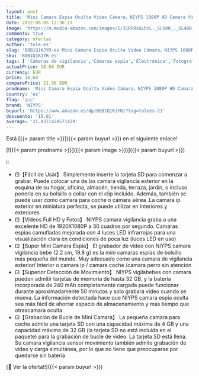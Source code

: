 ```yaml
---
layout: post
title: 'Mini Camara Espia Oculta Video Cámara，NIYPS 1080P HD Camara Vigilancia Bebe Secreta Compacta con Detector de Movimiento IR Visión Nocturna   Camara Seguridad Pequeña Interior / Exterior'
date: 2022-08-05 12:36:17
image: 'https://m.media-amazon.com/images/I/31RFRxGLhzL._SL500_._SL400_.jpg'
comments: true
category: ofertas
author: 'tole.es'
slug: 'B0B1Q1KJYR-es Mini Camara Espia Oculta Video Cámara，NIYPS 1080P HD...'
sku: 'B0B1Q1KJYR-es'
tags: [ 'Cámaras de vigilancia','Cámaras espía','Electrónica','Fotografía y videocámaras','bebe','niyps','🇪🇸', ]
actualPrice: 18.68 EUR
currency: EUR
price: 18.68
comparePrice: 21.98 EUR
prodname: 'Mini Camara Espia Oculta Video Cámara，NIYPS 1080P HD Camara Vigilancia Bebe Secreta Compacta con Detector de Movimiento IR Visión Nocturna   Camara Seguridad Pequeña Interior / Exterior'
country: 'es'
flag: '🇪🇸'
brand: 'NIYPS'
buyurl: 'https://www.amazon.es/dp/B0B1Q1KJYR/?tag=tolees-21'
descuento: '15.01'
average: '21.0371428571429'
---
```


Está [{{< param title >}}]({{< param buyurl >}}) en el siguiente enlace!

[![{{< param prodname >}}]({{< param image >}})]({{< param buyurl >}})

ℹ️:

- ⚀【Fácil de Usar】 Simplemente inserte la tarjeta SD para comenzar a grabar. Puede colocar una de las camara vigilancia exterior en la esquina de su hogar, oficina, almacén, tienda, terraza, jardín, o incluso ponerla en su bolsillo o collar con el clip incluido. Además, también se puede usar como camara para coche o cámara aérea .La camara ip exterior en miniatura perfecta, se puede utilizar en interiores y exteriores
- ⚀【Vídeos Full HD y Fotos】 NIYPS camara vigilancia graba a una excelente HD de 1920X1080P a 30 cuadros por segundo. Camaras espias camufladas mejorada con 4 luces LED infrarrojas para una visualización clara en condiciones de poca luz (luces LED en uso)
- ⚀【Super Mini Camara Espia】 El grabador de video con NIYPS camara vigilancia bebe (2.2 cm, 19.8 g) es la mini camaras espias de bolsillo más pequeña del mundo. Muy adecuado como una camara de vigilancia exterior/ Interior o camara ip / camara coche /camara perro sin atención
- ⚀【Superior Detección de Movimiento】 NIYPS vigilabebes con camara pueden admitir tarjetas de memoria de hasta 32 GB, y la batería incorporada de 240 mAh completamente cargada puede funcionar durante aproximadamente 50 minutos y solo grabará video cuando se mueva. La información detectada hace que NIYPS camara espia oculta sea más fácil de ahorrar espacio de almacenamiento y más tiempo que otrascamara oculta
- ⚀【Grabación de Bucle de Mini Camara】 La pequeña camara para coche admite una tarjeta SD con una capacidad máxima de 4 GB y una capacidad máxima de 32 GB (la tarjeta SD no está incluida en el paquete) para la grabación de bucle de video. La tarjeta SD está llena. Su camara vigilancia sensor movimiento también admite grabación de video y carga simultánea, por lo que no tiene que preocuparse por quedarse sin batería

[🛒 Ver la oferta!!]({{< param buyurl >}})
